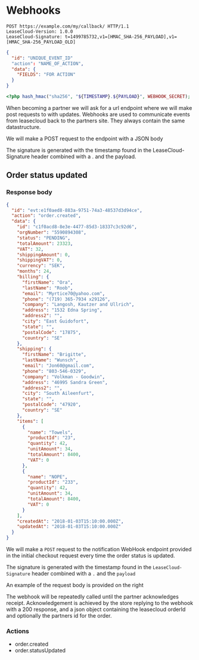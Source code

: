 # Webhooks

```http
POST https://example.com/my/callback/ HTTP/1.1
LeaseCloud-Version: 1.0.0
LeaseCloud-Signature: t=1499785732,v1=[HMAC_SHA-256_PAYLOAD],v1=[HMAC_SHA-256_PAYLOAD_OLD]
```

```json
{
  "id": "UNIQUE_EVENT_ID"
  "action": "NAME_OF_ACTION",
  "data": {
    "FIELDS": "FOR ACTION"
  }
}
```

```php
<?php hash_hmac("sha256", "${TIMESTAMP}.${PAYLOAD}", WEBHOOK_SECRET);
```
When becoming a partner we will ask for a url endpoint where we will make post requests to with updates.
Webhooks are used to communicate events from leasecloud back to the partners site. They always contain the same datastructure.

We will make a POST request to the endpoint with a JSON body

The signature is generated with the timestamp found in the LeaseCloud-Signature header combined with a . and the payload.

## Order status updated
<div class="move-right">
  <h3>Response body</h3>
</div>

```json
{
  "id": "evt:e1f0aed8-883a-9751-74a3-48537d3d94ce",
  "action": "order.created",
  "data": {
    "id": "c1f0acd8-8e3e-4477-85d3-18337c3c92d6",
    "orgNumber": "5590894308",
    "status": "PENDING",
    "totalAmount": 23323,
    "VAT": 32,
    "shippingAmount": 0,
    "shippingVAT": 0,
    "currency": "SEK",
    "months": 24,
    "billing": {
      "firstName": "Ora",
      "lastName": "Roob",
      "email": "Myrtice70@yahoo.com",
      "phone": "(719) 365-7934 x29126",
      "company": "Langosh, Kautzer and Ullrich",
      "address": "1532 Edna Spring",
      "address2": "",
      "city": "East Guidofort",
      "state": "",
      "postalCode": "17875",
      "country": "SE"
    },
    "shipping": {
      "firstName": "Brigitte",
      "lastName": "Wunsch",
      "email": "Jon60@gmail.com",
      "phone": "803-546-0329",
      "company": "Volkman - Goodwin",
      "address": "46995 Sandra Green",
      "address2": "",
      "city": "South Aileenfurt",
      "state": "",
      "postalCode": "47920",
      "country": "SE"
    },
    "items": [
      {
        "name": "Towels",
        "productId": "23",
        "quantity": 42,
        "unitAmount": 34,
        "totalAmount": 8400,
        "VAT": 0
      },
      {
        "name": "NOPE",
        "productId": "233",
        "quantity": 42,
        "unitAmount": 34,
        "totalAmount": 8400,
        "VAT": 0
      }
    ],
    "createdAt": "2018-01-03T15:10:00.000Z",
    "updatedAt": "2018-01-03T15:10:00.000Z"
  }
}
```

We will make a `POST` request to the notification WebHook endpoint provided in the initial checkout request every time the order status is updated.

The signature is generated with the timestamp found in the `LeaseCloud-Signature` header combined with a `.` and the `payload`

An example of the request body is provided on the right

The webhook will be repeatedly called until the partner acknowledges receipt. Acknowledgement is achieved by the store replying to the webhook with a 200 response, and a json object containing the leasecloud orderId and optionally the partners id for the order.

### Actions
 * order.created
 * order.statusUpdated
